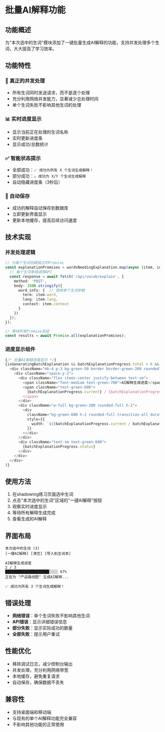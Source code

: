 # 批量AI解释功能

## 功能概述
为"本次选中的生词"模块添加了一键批量生成AI解释的功能，支持并发处理多个生词，大大提高了学习效率。

## 功能特性

### 🚀 真正的并发处理
- 所有生词同时发送请求，而不是逐个处理
- 充分利用网络并发能力，显著减少总处理时间
- 单个生词失败不影响其他生词的处理

### 📊 实时进度显示
- 显示当前正在处理的生词名称
- 实时更新进度条
- 显示成功/总数统计

### ✅ 智能状态提示
- 全部成功：`✅ 成功为所有 X 个生词生成解释！`
- 部分成功：`⚠️ 成功为 X/Y 个生词生成解释`
- 自动隐藏进度条（3秒后）

### 🔄 自动保存
- 成功的解释自动保存到数据库
- 立即更新界面显示
- 更新本地缓存，提高后续访问速度

## 技术实现

### 并发处理逻辑
```typescript
// 为每个生词创建独立的Promise
const explanationPromises = wordsNeedingExplanation.map(async (item, index) => {
  // 每个生词单独调用API
  const response = await fetch('/api/vocab/explain', {
    method: 'POST',
    body: JSON.stringify({
      word_info: {  // 使用单个生词参数
        term: item.word,
        lang: item.lang,
        context: item.context
      }
    })
  });
});

// 等待所有Promise完成
const results = await Promise.all(explanationPromises);
```

### 进度显示组件
```typescript
{/* 批量AI解释进度显示 */}
{isGeneratingBatchExplanation && batchExplanationProgress.total > 0 && (
  <div className="mb-4 p-3 bg-green-50 border border-green-200 rounded">
    <div className="space-y-2">
      <div className="flex items-center justify-between text-sm">
        <span className="font-medium text-green-700">AI解释生成进度</span>
        <span className="text-green-600">
          {batchExplanationProgress.current} / {batchExplanationProgress.total}
        </span>
      </div>
      <div className="w-full bg-green-200 rounded-full h-2">
        <div 
          className="bg-green-600 h-2 rounded-full transition-all duration-300"
          style={{ 
            width: `${(batchExplanationProgress.current / batchExplanationProgress.total) * 100}%` 
          }}
        ></div>
      </div>
      <div className="text-sm text-green-600">
        {batchExplanationProgress.status}
      </div>
    </div>
  </div>
)}
```

## 使用方法

1. 在shadowing练习页面选中生词
2. 点击"本次选中的生词"区域的"一键AI解释"按钮
3. 观察实时进度显示
4. 等待所有解释生成完成
5. 查看生成的AI解释

## 界面布局

```
本次选中的生词 (3)
[一键AI解释] [清空] [导入到生词本]

AI解释生成进度
2 / 3
████████████████████░░░░ 67%
正在为 "产品路线图" 生成AI解释...

✅ 成功为所有 3 个生词生成解释！
```

## 错误处理

- **网络错误**：单个生词失败不影响其他生词
- **API错误**：显示详细错误信息
- **部分失败**：显示实际成功的数量
- **全部失败**：提示用户重试

## 性能优化

- 移除调试日志，减少控制台输出
- 并发处理，充分利用网络带宽
- 本地缓存，避免重复请求
- 自动保存，确保数据不丢失

## 兼容性

- 支持桌面端和移动端
- 与现有的单个AI解释功能完全兼容
- 不影响其他功能的正常使用
